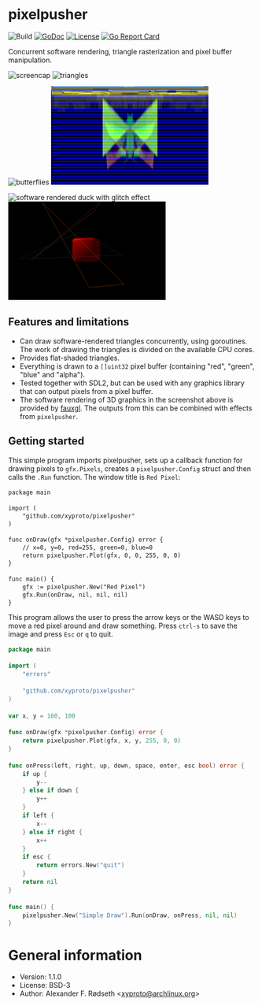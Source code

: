 # pixelpusher

![Build](https://github.com/xyproto/pixelpusher/workflows/Build/badge.svg)
[![GoDoc](https://godoc.org/github.com/xyproto/pixelpusher?status.svg)](http://godoc.org/github.com/xyproto/pixelpusher)
[![License](http://img.shields.io/badge/license-BSD-green.svg?style=flat)](https://raw.githubusercontent.com/xyproto/pixelpusher/master/LICENSE)
[![Go Report Card](https://goreportcard.com/badge/github.com/xyproto/pixelpusher)](https://goreportcard.com/report/github.com/xyproto/pixelpusher)

Concurrent software rendering, triangle rasterization and pixel buffer manipulation.

![screencap](img/screencap.gif) ![triangles](img/triangles.png)

![butterflies](img/butterfly.png) ![glitch effect](img/strobe.png)

![software rendered duck with glitch effect](img/glitch.png) ![software rendered beveled cube](img/cube.png)

## Features and limitations

* Can draw software-rendered triangles concurrently, using goroutines. The work of drawing the triangles is divided on the available CPU cores.
* Provides flat-shaded triangles.
* Everything is drawn to a `[]uint32` pixel buffer (containing "red", "green", "blue" and "alpha").
* Tested together with SDL2, but can be used with any graphics library that can output pixels from a pixel buffer.
* The software rendering of 3D graphics in the screenshot above is provided by [fauxgl](https://github.com/fogleman/fauxgl). The outputs from this can be combined with effects from `pixelpusher`.

## Getting started

This simple program imports pixelpusher, sets up a callback function for drawing pixels to `gfx.Pixels`, creates a `pixelpusher.Config` struct and then calls the `.Run` function. The window title is `Red Pixel`:

```
package main

import (
    "github.com/xyproto/pixelpusher"
)

func onDraw(gfx *pixelpusher.Config) error {
    // x=0, y=0, red=255, green=0, blue=0
    return pixelpusher.Plot(gfx, 0, 0, 255, 0, 0)
}

func main() {
    gfx := pixelpusher.New("Red Pixel")
    gfx.Run(onDraw, nil, nil, nil)
}
```

This program allows the user to press the arrow keys or the WASD keys to move a red pixel around and draw something. Press `ctrl-s` to save the image and press `Esc` or `q` to quit.

```go
package main

import (
    "errors"

    "github.com/xyproto/pixelpusher"
)

var x, y = 160, 100

func onDraw(gfx *pixelpusher.Config) error {
    return pixelpusher.Plot(gfx, x, y, 255, 0, 0)
}

func onPress(left, right, up, down, space, enter, esc bool) error {
    if up {
        y--
    } else if down {
        y++
    }
    if left {
        x--
    } else if right {
        x++
    }
    if esc {
        return errors.New("quit")
    }
    return nil
}

func main() {
    pixelpusher.New("Simple Draw").Run(onDraw, onPress, nil, nil)
}
```

# General information

* Version: 1.1.0
* License: BSD-3
* Author: Alexander F. Rødseth &lt;xyproto@archlinux.org&gt;

